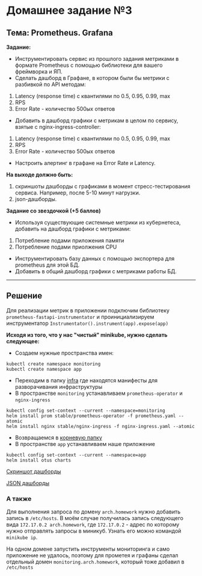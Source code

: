 # Домашнее задание №3
## Тема: Prometheus. Grafana

**Задание:**
* Инструментировать сервис из прошлого задания метриками в формате Prometheus с помощью библиотеки для вашего фреймворка и ЯП.
* Сделать дашборд в Графане, в котором были бы метрики с разбивкой по API методам:
1. Latency (response time) с квантилями по 0.5, 0.95, 0.99, max
2. RPS
3. Error Rate - количество 500ых ответов
* Добавить в дашборд графики с метрикам в целом по сервису, взятые с nginx-ingress-controller:
1. Latency (response time) с квантилями по 0.5, 0.95, 0.99, max
2. RPS
3. Error Rate - количество 500ых ответов
* Настроить алертинг в графане на Error Rate и Latency.

**На выходе должно быть:**
1. скриншоты дашборды с графиками в момент стресс-тестирования сервиса. Например, после 5-10 минут нагрузки.
2. json-дашборды.

**Задание со звездочкой (+5 баллов)**
* Используя существующие системные метрики из кубернетеса, добавить на дашборд графики с метриками:
1. Потребление подами приложения памяти
2. Потребление подами приолжения CPU
* Инструментировать базу данных с помощью экспортера для prometheus для этой БД.
* Добавить в общий дашборд графики с метриками работы БД.

---

## Решение

Для реализации метрик в приложении подключим библиотеку `prometheus-fastapi-instrumentator` и проинициализируем инструментатор `Instrumentator().instrument(app).expose(app)`

**Исходя из того, что у нас "чистый" minikube, нужно сделать следующее:**
* Создаем нужные пространства имен:
```
kubectl create namespace monitoring
kubectl create namespace app
```
* Переходим в папку [infra](infra) где находятся манифесты для разворачивания инфраструктуры
* В пространстве `monitoring` устанавливаем `prometheus-operator` и `nginx-ingress`
```
kubectl config set-context --current --namespace=monitoring
helm install prom stable/prometheus-operator -f prometheus.yaml --atomic
helm install nginx stable/nginx-ingress -f nginx-ingress.yaml --atomic
```
* Возвращаемся в [корневую папку](./)
* В пространстве `app` устанавливаем наше приложение
```
kubectl config set-context --current --namespace=app
helm install otus charts
```

[Скриншот дашборды](otus_app_dashboard.png)

[JSON дашборды](otus_app_montoring-1598533631560.json)


### А также
Для выполнения запроса по домену `arch.homework` нужно добавить запись в `/etc/hosts`. В моём случае получилась запись следующего вида `172.17.0.2 arch.homework`, где `172.17.0.2` - адрес по которому нужно отправлять запросы в миникуб. Узнать его можно командой `minikube ip`.

На одном домене запустить инструменты мониторинга и само приложение не удалось, поэтому для прометея и графаны сделал отдельный домен `monitoring.arch.homework`, который тоже добавил в `/etc/hosts`